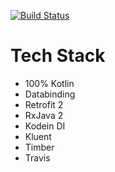[![Build Status](https://travis-ci.org/westonal/blockchain.svg?branch=master)](https://travis-ci.org/westonal/blockchain)

Tech Stack
==

- 100% Kotlin
- Databinding
- Retrofit 2
- RxJava 2
- Kodein DI
- Kluent
- Timber
- Travis
